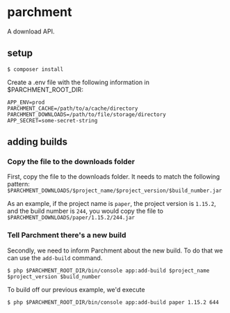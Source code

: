 # parchment

A download API.

## setup

`$ composer install`

Create a .env file with the following information in $PARCHMENT_ROOT_DIR:
```
APP_ENV=prod
PARCHMENT_CACHE=/path/to/a/cache/directory
PARCHMENT_DOWNLOADS=/path/to/file/storage/directory
APP_SECRET=some-secret-string
```

## adding builds

### Copy the file to the downloads folder
First, copy the file to the downloads folder. It needs to match the following pattern:    
`$PARCHMENT_DOWNLOADS/$project_name/$project_version/$build_number.jar`

As an example, if the project name is `paper`, the project version is `1.15.2`, and the build number is `244`, you would copy the file to `$PARCHMENT_DOWNLOADS/paper/1.15.2/244.jar`

### Tell Parchment there's a new build
Secondly, we need to inform Parchment about the new build. To do that we can use the `add-build` command.
```
$ php $PARCHMENT_ROOT_DIR/bin/console app:add-build $project_name $project_version $build_number
```

To build off our previous example, we'd execute
```
$ php $PARCHMENT_ROOT_DIR/bin/console app:add-build paper 1.15.2 644
```

